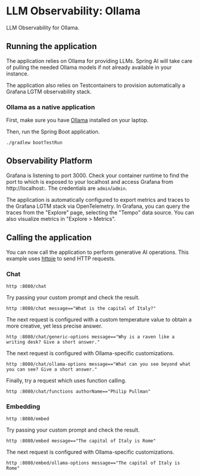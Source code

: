 # LLM Observability: Ollama

LLM Observability for Ollama.

## Running the application

The application relies on Ollama for providing LLMs. Spring AI will take care of pulling the needed Ollama models if not already available in your instance.

The application also relies on Testcontainers to provision automatically a Grafana LGTM observability stack.

### Ollama as a native application

First, make sure you have [Ollama](https://ollama.ai) installed on your laptop.

Then, run the Spring Boot application.

```shell
./gradlew bootTestRun
```

## Observability Platform

Grafana is listening to port 3000. Check your container runtime to find the port to which is exposed to your localhost
and access Grafana from http://localhost:<port>. The credentials are `admin`/`admin`.

The application is automatically configured to export metrics and traces to the Grafana LGTM stack via OpenTelemetry.
In Grafana, you can query the traces from the "Explore" page, selecting the "Tempo" data source. You can also visualize metrics in "Explore > Metrics".

## Calling the application

You can now call the application to perform generative AI operations.
This example uses [httpie](https://httpie.io) to send HTTP requests.

### Chat

```shell
http :8080/chat
```

Try passing your custom prompt and check the result.

```shell
http :8080/chat message=="What is the capital of Italy?"
```

The next request is configured with a custom temperature value to obtain a more creative, yet less precise answer.

```shell
http :8080/chat/generic-options message=="Why is a raven like a writing desk? Give a short answer."
```

The next request is configured with Ollama-specific customizations.

```shell
http :8080/chat/ollama-options message=="What can you see beyond what you can see? Give a short answer."
```

Finally, try a request which uses function calling.

```shell
http :8080/chat/functions authorName=="Philip Pullman"
```

### Embedding

```shell
http :8080/embed
```

Try passing your custom prompt and check the result.

```shell
http :8080/embed message=="The capital of Italy is Rome"
```

The next request is configured with Ollama-specific customizations.

```shell
http :8080/embed/ollama-options message=="The capital of Italy is Rome"
```
